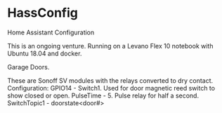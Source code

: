 # HassConfig
Home Assistant Configuration 

This is an ongoing venture.
Running on a Levano Flex 10 notebook with Ubuntu 18.04 and docker.

Garage Doors.

These are Sonoff SV modules with the relays converted to dry contact.
Configuration:
GPIO14 - Switch1. Used for door magnetic reed switch to show closed or open.
PulseTime - 5. Pulse relay for half a second.
SwitchTopic1 - doorstate<door#>

